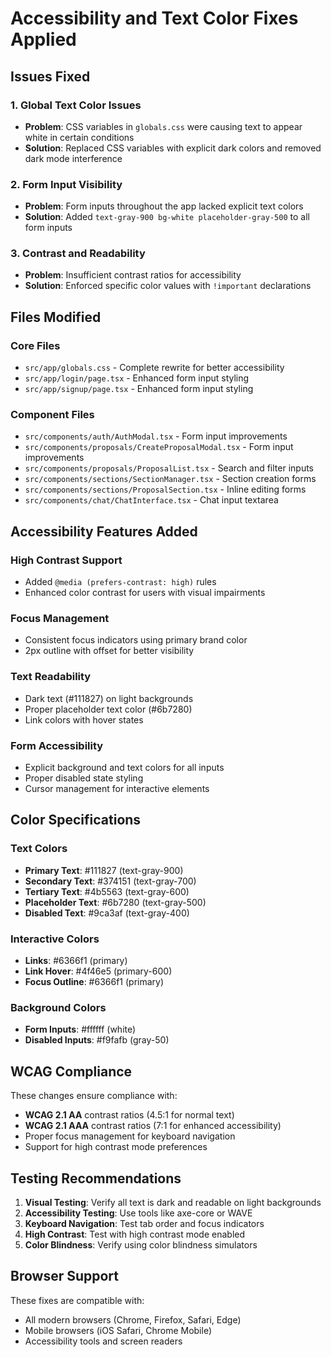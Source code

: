 # Accessibility and Text Color Fixes Applied

## Issues Fixed

### 1. Global Text Color Issues
- **Problem**: CSS variables in `globals.css` were causing text to appear white in certain conditions
- **Solution**: Replaced CSS variables with explicit dark colors and removed dark mode interference

### 2. Form Input Visibility
- **Problem**: Form inputs throughout the app lacked explicit text colors
- **Solution**: Added `text-gray-900 bg-white placeholder-gray-500` to all form inputs

### 3. Contrast and Readability
- **Problem**: Insufficient contrast ratios for accessibility
- **Solution**: Enforced specific color values with `!important` declarations

## Files Modified

### Core Files
- `src/app/globals.css` - Complete rewrite for better accessibility
- `src/app/login/page.tsx` - Enhanced form input styling
- `src/app/signup/page.tsx` - Enhanced form input styling

### Component Files
- `src/components/auth/AuthModal.tsx` - Form input improvements
- `src/components/proposals/CreateProposalModal.tsx` - Form input improvements
- `src/components/proposals/ProposalList.tsx` - Search and filter inputs
- `src/components/sections/SectionManager.tsx` - Section creation forms
- `src/components/sections/ProposalSection.tsx` - Inline editing forms
- `src/components/chat/ChatInterface.tsx` - Chat input textarea

## Accessibility Features Added

### High Contrast Support
- Added `@media (prefers-contrast: high)` rules
- Enhanced color contrast for users with visual impairments

### Focus Management
- Consistent focus indicators using primary brand color
- 2px outline with offset for better visibility

### Text Readability
- Dark text (#111827) on light backgrounds
- Proper placeholder text color (#6b7280)
- Link colors with hover states

### Form Accessibility
- Explicit background and text colors for all inputs
- Proper disabled state styling
- Cursor management for interactive elements

## Color Specifications

### Text Colors
- **Primary Text**: #111827 (text-gray-900)
- **Secondary Text**: #374151 (text-gray-700)
- **Tertiary Text**: #4b5563 (text-gray-600)
- **Placeholder Text**: #6b7280 (text-gray-500)
- **Disabled Text**: #9ca3af (text-gray-400)

### Interactive Colors
- **Links**: #6366f1 (primary)
- **Link Hover**: #4f46e5 (primary-600)
- **Focus Outline**: #6366f1 (primary)

### Background Colors
- **Form Inputs**: #ffffff (white)
- **Disabled Inputs**: #f9fafb (gray-50)

## WCAG Compliance

These changes ensure compliance with:
- **WCAG 2.1 AA** contrast ratios (4.5:1 for normal text)
- **WCAG 2.1 AAA** contrast ratios (7:1 for enhanced accessibility)
- Proper focus management for keyboard navigation
- Support for high contrast mode preferences

## Testing Recommendations

1. **Visual Testing**: Verify all text is dark and readable on light backgrounds
2. **Accessibility Testing**: Use tools like axe-core or WAVE
3. **Keyboard Navigation**: Test tab order and focus indicators
4. **High Contrast**: Test with high contrast mode enabled
5. **Color Blindness**: Verify using color blindness simulators

## Browser Support

These fixes are compatible with:
- All modern browsers (Chrome, Firefox, Safari, Edge)
- Mobile browsers (iOS Safari, Chrome Mobile)
- Accessibility tools and screen readers